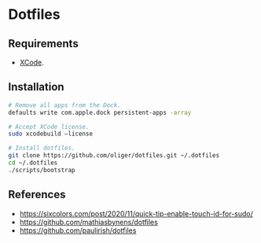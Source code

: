 # Dotfiles

## Requirements

- [XCode](https://developer.apple.com/downloads).

## Installation

```sh
# Remove all apps from the Dock.
defaults write com.apple.dock persistent-apps -array

# Accept XCode license.
sudo xcodebuild –license

# Install dotfiles.
git clone https://github.com/oliger/dotfiles.git ~/.dotfiles
cd ~/.dotfiles
./scripts/bootstrap
```

## References

- https://sixcolors.com/post/2020/11/quick-tip-enable-touch-id-for-sudo/
- https://github.com/mathiasbynens/dotfiles
- https://github.com/paulirish/dotfiles
